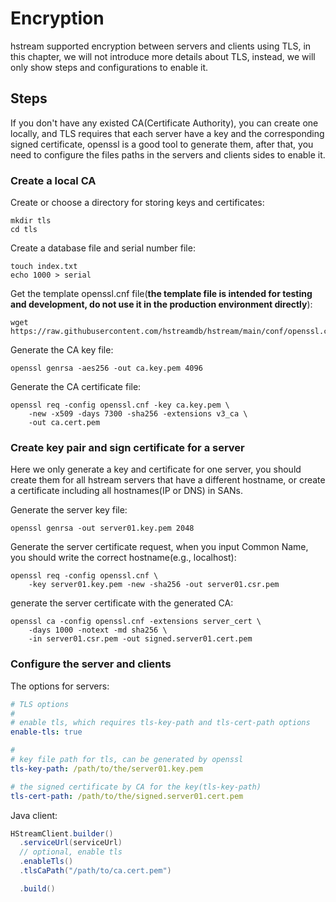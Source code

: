 # Encryption

hstream supported encryption between servers and clients using TLS,
in this chapter, we will not introduce more details about TLS,
instead, we will only show steps and configurations to enable it.

## Steps

If you don't have any existed CA(Certificate Authority),
you can create one locally,
and TLS requires that each server have a key
and the corresponding signed certificate,
openssl is a good tool to generate them,
after that, you need to configure the files paths
in the servers and clients sides to enable it.

### Create a local CA

Create or choose a directory for storing keys and certificates:

```shell
mkdir tls
cd tls
```

Create a database file and serial number file:

```shell
touch index.txt
echo 1000 > serial
```

Get the template openssl.cnf file(**the template file is intended for testing and development,
do not use it in the production environment directly**):

```shell
wget https://raw.githubusercontent.com/hstreamdb/hstream/main/conf/openssl.cnf
```

Generate the CA key file:

```shell
openssl genrsa -aes256 -out ca.key.pem 4096
```

Generate the CA certificate file:

```shell
openssl req -config openssl.cnf -key ca.key.pem \
    -new -x509 -days 7300 -sha256 -extensions v3_ca \
    -out ca.cert.pem
```

### Create key pair and sign certificate for a server

Here we only generate a key and certificate for one server,
you should create them for all hstream servers that have a different hostname,
or create a certificate including all hostnames(IP or DNS) in SANs.

Generate the server key file:

```shell
openssl genrsa -out server01.key.pem 2048
```

Generate the server certificate request,
when you input Common Name,
you should write the correct hostname(e.g., localhost):

```shell
openssl req -config openssl.cnf \
    -key server01.key.pem -new -sha256 -out server01.csr.pem
```

generate the server certificate with the generated CA:

```shell
openssl ca -config openssl.cnf -extensions server_cert \
    -days 1000 -notext -md sha256 \
    -in server01.csr.pem -out signed.server01.cert.pem
```

### Configure the server and clients

The options for servers:

```yaml
# TLS options
#
# enable tls, which requires tls-key-path and tls-cert-path options
enable-tls: true

#
# key file path for tls, can be generated by openssl
tls-key-path: /path/to/the/server01.key.pem

# the signed certificate by CA for the key(tls-key-path)
tls-cert-path: /path/to/the/signed.server01.cert.pem
```

Java client:
```java
HStreamClient.builder()
  .serviceUrl(serviceUrl)
  // optional, enable tls
  .enableTls()
  .tlsCaPath("/path/to/ca.cert.pem")

  .build()
```
